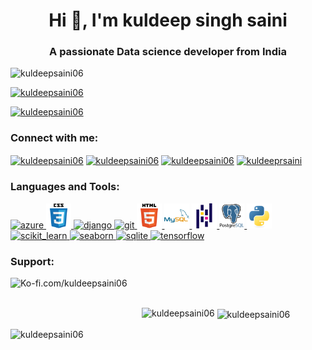 <h1 align="center">Hi 👋, I'm kuldeep singh saini</h1>
<h3 align="center">A passionate Data science developer from India</h3>

<p align="left"> <img src="https://komarev.com/ghpvc/?username=kuldeepsaini06&label=Profile%20views&color=0e75b6&style=flat" alt="kuldeepsaini06" /> </p>

<p align="left"> <a href="https://github.com/ryo-ma/github-profile-trophy"><img src="https://github-profile-trophy.vercel.app/?username=kuldeepsaini06" alt="kuldeepsaini06" /></a> </p>

<p align="left"> <a href="https://twitter.com/kuldeepsaini06" target="blank"><img src="https://img.shields.io/twitter/follow/kuldeepsaini06?logo=twitter&style=for-the-badge" alt="kuldeepsaini06" /></a> </p>

<h3 align="left">Connect with me:</h3>
<p align="left">
<a href="https://twitter.com/kuldeepsaini06" target="blank"><img align="center" src="https://raw.githubusercontent.com/rahuldkjain/github-profile-readme-generator/master/src/images/icons/Social/twitter.svg" alt="kuldeepsaini06" height="30" width="40" /></a>
<a href="https://linkedin.com/in/kuldeepsaini06" target="blank"><img align="center" src="https://raw.githubusercontent.com/rahuldkjain/github-profile-readme-generator/master/src/images/icons/Social/linked-in-alt.svg" alt="kuldeepsaini06" height="30" width="40" /></a>
<a href="https://fb.com/kuldeepsaini06" target="blank"><img align="center" src="https://raw.githubusercontent.com/rahuldkjain/github-profile-readme-generator/master/src/images/icons/Social/facebook.svg" alt="kuldeepsaini06" height="30" width="40" /></a>
<a href="https://instagram.com/kuldeeprsaini" target="blank"><img align="center" src="https://raw.githubusercontent.com/rahuldkjain/github-profile-readme-generator/master/src/images/icons/Social/instagram.svg" alt="kuldeeprsaini" height="30" width="40" /></a>
</p>

<h3 align="left">Languages and Tools:</h3>
<p align="left"> <a href="https://azure.microsoft.com/en-in/" target="_blank" rel="noreferrer"> <img src="https://www.vectorlogo.zone/logos/microsoft_azure/microsoft_azure-icon.svg" alt="azure" width="40" height="40"/> </a> <a href="https://www.w3schools.com/css/" target="_blank" rel="noreferrer"> <img src="https://raw.githubusercontent.com/devicons/devicon/master/icons/css3/css3-original-wordmark.svg" alt="css3" width="40" height="40"/> </a> <a href="https://www.djangoproject.com/" target="_blank" rel="noreferrer"> <img src="https://cdn.worldvectorlogo.com/logos/django.svg" alt="django" width="40" height="40"/> </a> <a href="https://git-scm.com/" target="_blank" rel="noreferrer"> <img src="https://www.vectorlogo.zone/logos/git-scm/git-scm-icon.svg" alt="git" width="40" height="40"/> </a> <a href="https://www.w3.org/html/" target="_blank" rel="noreferrer"> <img src="https://raw.githubusercontent.com/devicons/devicon/master/icons/html5/html5-original-wordmark.svg" alt="html5" width="40" height="40"/> </a> <a href="https://www.mysql.com/" target="_blank" rel="noreferrer"> <img src="https://raw.githubusercontent.com/devicons/devicon/master/icons/mysql/mysql-original-wordmark.svg" alt="mysql" width="40" height="40"/> </a> <a href="https://pandas.pydata.org/" target="_blank" rel="noreferrer"> <img src="https://raw.githubusercontent.com/devicons/devicon/2ae2a900d2f041da66e950e4d48052658d850630/icons/pandas/pandas-original.svg" alt="pandas" width="40" height="40"/> </a> <a href="https://www.postgresql.org" target="_blank" rel="noreferrer"> <img src="https://raw.githubusercontent.com/devicons/devicon/master/icons/postgresql/postgresql-original-wordmark.svg" alt="postgresql" width="40" height="40"/> </a> <a href="https://www.python.org" target="_blank" rel="noreferrer"> <img src="https://raw.githubusercontent.com/devicons/devicon/master/icons/python/python-original.svg" alt="python" width="40" height="40"/> </a> <a href="https://scikit-learn.org/" target="_blank" rel="noreferrer"> <img src="https://upload.wikimedia.org/wikipedia/commons/0/05/Scikit_learn_logo_small.svg" alt="scikit_learn" width="40" height="40"/> </a> <a href="https://seaborn.pydata.org/" target="_blank" rel="noreferrer"> <img src="https://seaborn.pydata.org/_images/logo-mark-lightbg.svg" alt="seaborn" width="40" height="40"/> </a> <a href="https://www.sqlite.org/" target="_blank" rel="noreferrer"> <img src="https://www.vectorlogo.zone/logos/sqlite/sqlite-icon.svg" alt="sqlite" width="40" height="40"/> </a> <a href="https://www.tensorflow.org" target="_blank" rel="noreferrer"> <img src="https://www.vectorlogo.zone/logos/tensorflow/tensorflow-icon.svg" alt="tensorflow" width="40" height="40"/> </a> </p>

<h3 align="left">Support:</h3>
<p><a href="https://ko-fi.com/kuldeepsaini06"> <img align="left" src="https://cdn.ko-fi.com/cdn/kofi3.png?v=3" height="50" width="210" alt="Ko-fi.com/kuldeepsaini06 " /></a></p><br><br>

<p><img align="left" src="https://github-readme-stats.vercel.app/api/top-langs?username=kuldeepsaini06&show_icons=true&locale=en&layout=compact" alt="kuldeepsaini06" /></p>

<p>&nbsp;<img align="center" src="https://github-readme-stats.vercel.app/api?username=kuldeepsaini06&show_icons=true&locale=en" alt="kuldeepsaini06" /></p>

<p><img align="center" src="https://github-readme-streak-stats.herokuapp.com/?user=kuldeepsaini06&" alt="kuldeepsaini06" /></p>

